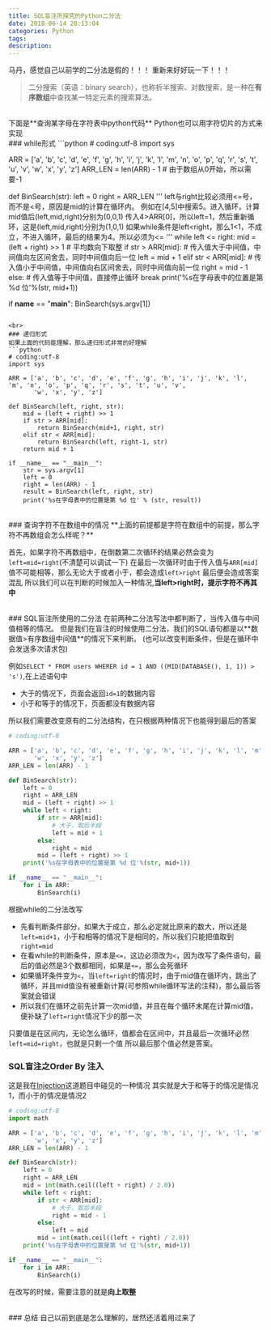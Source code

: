 ```yaml
---
title: SQL盲注所探究的Python二分法
date: 2018-06-14 20:13:04
categories: Python
tags:
description:
---
```


马丹，感觉自己以前学的二分法是假的！！！
重新来好好玩一下！！！
<!-- more -->
>二分搜索（英语：binary search），也称折半搜索、对数搜索，是一种在**有序数组**中查找某一特定元素的搜索算法。

<br>
下面是**查询某字母在字符表中python代码**
Python也可以用字符切片的方式来实现

<br>
### while形式
```python
# coding:utf-8
import sys

ARR = ['a', 'b', 'c', 'd', 'e', 'f', 'g', 'h', 'i', 'j', 'k', 'l', 'm', 'n', 'o', 'p', 'q', 'r', 's', 't', 'u', 'v',
       'w', 'x', 'y', 'z']
ARR_LEN = len(ARR) - 1 # 由于数组从0开始，所以需要-1

def BinSearch(str):
    left = 0
    right = ARR_LEN
    '''
    left与right比较必须用<=号，而不是<号，原因是mid的计算在循环内。
    例如在[4,5]中搜索5。进入循环，计算mid值后(left,mid,right)分别为(0,0,1)
    传入4>ARR[0]，所以left=1，然后重新循环，这是(left,mid,right)分别为(1,0,1)
    如果while条件是left<right，那么1<1，不成立，不进入循环，最后的结果为4。所以必须为<=
    '''
    while left <= right:
        mid = (left + right) >> 1 # 平均数向下取整
        if str > ARR[mid]:
            # 传入值大于中间值，中间值向左区间舍去，同时中间值向后一位
            left = mid + 1
        elif str < ARR[mid]:
            # 传入值小于中间值，中间值向右区间舍去，同时中间值向前一位
            right = mid - 1
        else:
            # 传入值等于中间值，直接停止循环
            break
    print('%s在字母表中的位置是第 %d 位'%(str, mid+1))

if __name__ == "__main__":
    BinSearch(sys.argv[1])

```

<br>
### 递归形式
如果上面的代码能理解，那么递归形式非常的好理解
```python
# coding:utf-8
import sys

ARR = ['a', 'b', 'c', 'd', 'e', 'f', 'g', 'h', 'i', 'j', 'k', 'l', 'm', 'n', 'o', 'p', 'q', 'r', 's', 't', 'u', 'v',
       'w', 'x', 'y', 'z']

def BinSearch(left, right, str):
    mid = (left + right) >> 1
    if str > ARR[mid]:
        return BinSearch(mid+1, right, str)
    elif str < ARR[mid]:
        return BinSearch(left, right-1, str)
    return mid + 1

if __name__ == "__main__":
    str = sys.argv[1]
    left = 0
    right = len(ARR) - 1
    result = BinSearch(left, right, str)
    print('%s在字母表中的位置是第 %d 位' % (str, result))
```

<br>
### 查询字符不在数组中的情况
**上面的前提都是字符在数组中的前提，那么字符不再数组会怎么样呢？**

首先，如果字符不再数组中，在倒数第二次循环的结果必然会变为`left=mid=right`(不清楚可以调试一下)
在最后一次循环时由于传入值与`ARR[mid]`值不可能相等，那么无论大于或者小于，都会造成`left>right`
最后便会造成答案混乱
所以我们可以在判断的时候加入一种情况,**当left>right时，提示字符不再其中**


<br>
### SQL盲注所使用的二分法
在前两种二分法写法中都判断了，当传入值与中间值相等的情况。
但是我们在盲注的时候使用二分法，我们的SQL语句都是以**数据值>有序数组中间值**的情况下来判断。
(也可以改变判断条件，但是在循环中会发送多次请求包)

例如`SELECT * FROM users WHERER id = 1 AND ((MID(DATABASE(), 1, 1)) > 's')`,在上述语句中
 - 大于的情况下，页面会返回`id=1`的数据内容
 - 小于和等于的情况下，页面都没有数据内容

所以我们需要改变原有的二分法结构，在只根据两种情况下也能得到最后的答案
```python
# coding:utf-8

ARR = ['a', 'b', 'c', 'd', 'e', 'f', 'g', 'h', 'i', 'j', 'k', 'l', 'm', 'n', 'o', 'p', 'q', 'r', 's', 't', 'u', 'v',
       'w', 'x', 'y', 'z']
ARR_LEN = len(ARR) - 1

def BinSearch(str):
    left = 0
    right = ARR_LEN
    mid = (left + right) >> 1
    while left < right:
        if str > ARR[mid]:
            # 大于，取后半段
            left = mid + 1
        else:
            right = mid
        mid = (left + right) >> 1
    print('%s在字母表中的位置是第 %d 位'%(str, mid+1))

if __name__ == "__main__":
    for i in ARR:
        BinSearch(i)
```
根据while的二分法改写
 - 先看判断条件部分，如果大于成立，那么必定就比原来的数大，所以还是`left=mid+1`，小于和相等的情况下是相同的，所以我们只能把值取到`right=mid`
 - 在看while的判断条件，原本是`<=`，这边必须改为`<`，因为改写了条件语句，最后的值必然是3个数都相同，如果是`<=`，那么会死循环
 - 如果循环条件变为`<`，当`left=right`的情况时，由于mid值在循环内，跳出了循环，并且mid值没有被重新计算(可参照while循环写法的注释)，那么最后答案就会错误
 - 所以我们在循环之前先计算一次mid值，并且在每个循环末尾在计算mid值，便补缺了`left=right`情况下少的那一次


只要值是在区间内，无论怎么循环，值都会在区间中，并且最后一次循环必然`left=mid=right`，也就是只剩一个值
所以最后那个值必然是答案。


### SQL盲注之Order By 注入
这是我在[Injection](http://byxs0x0.cn/2018/06/12/Write%20Up/ah-Web-Write-Up/)这道题目中碰见的一种情况
其实就是大于和等于的情况是情况1，而小于的情况是情况2

```python
# coding:utf-8
import math

ARR = ['a', 'b', 'c', 'd', 'e', 'f', 'g', 'h', 'i', 'j', 'k', 'l', 'm', 'n', 'o', 'p', 'q', 'r', 's', 't', 'u', 'v',
       'w', 'x', 'y', 'z']
ARR_LEN = len(ARR) - 1

def BinSearch(str):
    left = 0
    right = ARR_LEN
    mid = int(math.ceil((left + right) / 2.0))
    while left < right:
        if str < ARR[mid]:
            # 大于，取后半段
            right = mid - 1
        else:
            left = mid
        mid = int(math.ceil((left + right) / 2.0))
    print('%s在字母表中的位置是第 %d 位'%(str, mid+1))

if __name__ == "__main__":
    for i in ARR:
        BinSearch(i)
```
在改写的时候，需要注意的就是**向上取整**

<br>
### 总结
自己以前到底是怎么理解的，居然还活着用过来了
